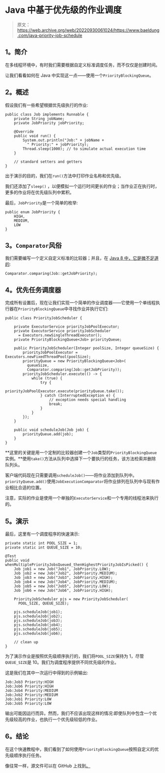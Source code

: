# Java 中基于优先级的作业调度

> 原文：<https://web.archive.org/web/20220930061024/https://www.baeldung.com/java-priority-job-schedule>

## 1。简介

在多线程环境中，有时我们需要根据自定义标准调度任务，而不仅仅是创建时间。

让我们看看如何在 Java 中实现这一点——使用一个`PriorityBlockingQueue`。

## 2。概述

假设我们有一些希望根据优先级执行的作业:

```
public class Job implements Runnable {
    private String jobName;
    private JobPriority jobPriority;

    @Override
    public void run() {
        System.out.println("Job:" + jobName +
          " Priority:" + jobPriority);
        Thread.sleep(1000); // to simulate actual execution time
    }

    // standard setters and getters
}
```

出于演示的目的，我们在`run()`方法中打印作业名称和优先级。

我们还添加了`sleep()` ，以便模拟一个运行时间更长的作业；当作业正在执行时，更多的作业将在优先级队列中累积。

最后，`JobPriority`是一个简单的枚举:

```
public enum JobPriority {
    HIGH,
    MEDIUM,
    LOW
}
```

## 3。`Comparator`风俗

我们需要编写一个定义自定义标准的比较器；并且，在 [Java 8 中，它是微不足道的](/web/20221126224409/https://www.baeldung.com/java-8-comparator-comparing):

```
Comparator.comparing(Job::getJobPriority);
```

## 4。优先任务调度器

完成所有设置后，现在让我们实现一个简单的作业调度器——它使用一个单线程执行器在`PriorityBlockingQueue`中寻找作业并执行它们:

```
public class PriorityJobScheduler {

    private ExecutorService priorityJobPoolExecutor;
    private ExecutorService priorityJobScheduler 
      = Executors.newSingleThreadExecutor();
    private PriorityBlockingQueue<Job> priorityQueue;

    public PriorityJobScheduler(Integer poolSize, Integer queueSize) {
        priorityJobPoolExecutor = Executors.newFixedThreadPool(poolSize);
        priorityQueue = new PriorityBlockingQueue<Job>(
          queueSize, 
          Comparator.comparing(Job::getJobPriority));
        priorityJobScheduler.execute(() -> {
            while (true) {
                try {
                    priorityJobPoolExecutor.execute(priorityQueue.take());
                } catch (InterruptedException e) {
                    // exception needs special handling
                    break;
                }
            }
        });
    }

    public void scheduleJob(Job job) {
        priorityQueue.add(job);
    }
}
```

**这里的关键是用一个定制的比较器创建一个`Job`类型的`PriorityBlockingQueue`实例。**使用`take()`方法从队列中选择下一个要执行的任务，该方法检索并删除队列头。

客户端代码现在只需要调用`scheduleJob()`——将作业添加到队列中。`priorityQueue.add()`使用`JobExecutionComparator`将作业排列在队列中与现有作业相比合适的位置。

注意，实际的作业是使用一个单独的`ExecutorService`和一个专用的线程池来执行的。

## 5。演示

最后，这里有一个调度程序的快速演示:

```
private static int POOL_SIZE = 1;
private static int QUEUE_SIZE = 10;

@Test
public void whenMultiplePriorityJobsQueued_thenHighestPriorityJobIsPicked() {
    Job job1 = new Job("Job1", JobPriority.LOW);
    Job job2 = new Job("Job2", JobPriority.MEDIUM);
    Job job3 = new Job("Job3", JobPriority.HIGH);
    Job job4 = new Job("Job4", JobPriority.MEDIUM);
    Job job5 = new Job("Job5", JobPriority.LOW);
    Job job6 = new Job("Job6", JobPriority.HIGH);

    PriorityJobScheduler pjs = new PriorityJobScheduler(
      POOL_SIZE, QUEUE_SIZE);

    pjs.scheduleJob(job1);
    pjs.scheduleJob(job2);
    pjs.scheduleJob(job3);
    pjs.scheduleJob(job4);
    pjs.scheduleJob(job5);
    pjs.scheduleJob(job6);

    // clean up
}
```

为了演示作业是按照优先级顺序执行的，我们将`POOL_SIZE`保持为 1，尽管`QUEUE_SIZE`是 10。我们为调度程序提供不同优先级的作业。

这是我们在其中一次运行中得到的示例输出:

```
Job:Job3 Priority:HIGH
Job:Job6 Priority:HIGH
Job:Job4 Priority:MEDIUM
Job:Job2 Priority:MEDIUM
Job:Job1 Priority:LOW
Job:Job5 Priority:LOW
```

输出可能因运行而异。然而，我们不应该出现这样的情况:即使队列中包含一个优先级较高的作业，也执行一个优先级较低的作业。

## 6。结论

在这个快速教程中，我们看到了如何使用`PriorityBlockingQueue`按照自定义的优先级顺序执行任务。

像往常一样，源文件可以在 GitHub 上找到[。](https://web.archive.org/web/20221126224409/https://github.com/eugenp/tutorials/tree/master/core-java-modules/core-java-concurrency-advanced-2)